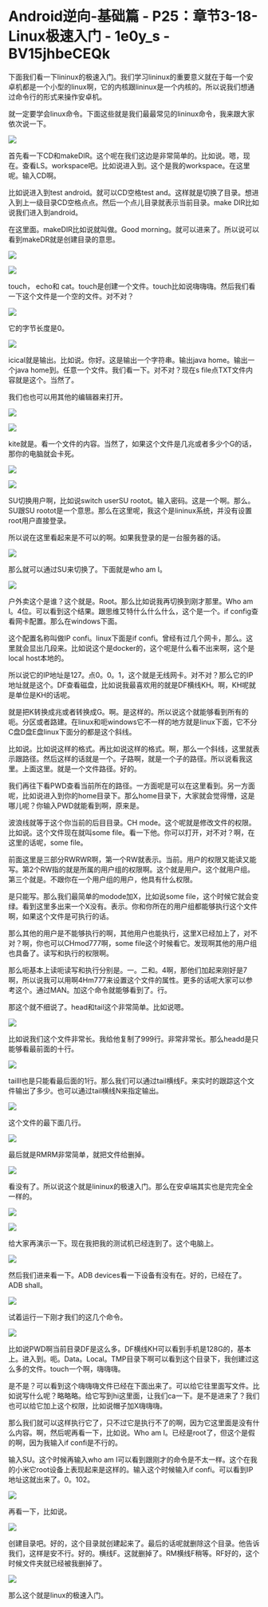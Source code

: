 # Android逆向-基础篇 - P25：章节3-18-Linux极速入门 - 1e0y_s - BV15jhbeCEQk

下面我们看一下lininux的极速入门。我们学习lininux的重要意义就在于每一个安卓机都是一个小型的linux啊，它的内核跟lininux是一个内核的。所以说我们想通过命令行的形式来操作安卓机。

就一定要学会linux命令。下面这些就是我们最最常见的lininux命令，我来跟大家依次说一下。

![](img/72715af52e3757e88252c7b9192692c0_1.png)

首先看一下CD和makeDIR。这个呢在我们这边是非常简单的。比如说。嗯，现在。查看LS。workspace吧。比如说进入到。这个是我的workspace。在这里呢。输入CD啊。

比如说进入到test android。就可以CD空格test and。这样就是切换了目录。想进入到上一级目录CD空格点点。然后一个点儿目录就表示当前目录。make DIR比如说我们进入到android。

在这里面。makeDIR比如说就叫做。Good morning。就可以进来了。所以说可以看到makeDR就是创建目录的意思。



![](img/72715af52e3757e88252c7b9192692c0_3.png)

![](img/72715af52e3757e88252c7b9192692c0_4.png)

touch， echo和 cat。touch是创建一个文件。touch比如说嗨嗨嗨。然后我们看一下这个文件是一个空的文件。对不对？



![](img/72715af52e3757e88252c7b9192692c0_6.png)

它的字节长度是0。

![](img/72715af52e3757e88252c7b9192692c0_8.png)

icical就是输出。比如说。你好。这是输出一个字符串。输出java home。输出一个java home到。任意一个文件。我们看一下。对不对？现在s file点TXT文件内容就是这个。当然了。

我们也也可以用其他的编辑器来打开。

![](img/72715af52e3757e88252c7b9192692c0_10.png)

![](img/72715af52e3757e88252c7b9192692c0_11.png)

kite就是。看一个文件的内容。当然了，如果这个文件是几兆或者多少个G的话，那你的电脑就会卡死。

![](img/72715af52e3757e88252c7b9192692c0_13.png)

![](img/72715af52e3757e88252c7b9192692c0_14.png)

SU切换用户啊，比如说switch userSU rootot。输入密码。这是一个啊。那么。SU跟SU rootot是一个意思。那么在这里呢，我这个是lininux系统，并没有设置root用户直接登录。

所以说在这里看起来是不可以的啊。如果我登录的是一台服务器的话。

![](img/72715af52e3757e88252c7b9192692c0_16.png)

那么就可以通过SU来切换了。下面就是who am I。

![](img/72715af52e3757e88252c7b9192692c0_18.png)

户外卖这个是谁？这个就是。Root。那么比如说我再切换到刚才那里。Who am I。4位。可以看到这个结果。跟思维艾特什么什么什么，这个是一个。if config查看网卡配置。那么在windows下面。

这个配置名称叫做IP confi。linux下面是if confi。曾经有过几个网卡，那么。这里就会显出几段来。比如说这个是docker的，这个呢是什么看不出来啊，这个是local host本地的。

所以说它的IP地址是127。点0。0。1，这个就是无线网卡。对不对？那么它的IP地址就是这个。DF查看磁盘，比如说我最喜欢用的就是DF横线KH。啊，KH呢就是单位是KH的话呢。

就是把K转换成兆或者转换成G。啊。是这样的。所以说这个就能够看到所有的呃。分区或者路建。在linux和呃windows它不一样的地方就是linux下面，它不分C盘D盘E盘linux下面分的都是这个斜线。

比如说。比如说这样的格式。再比如说这样的格式。啊，那么一个斜线，这里就表示跟路径。然后这样的话就是一个。子路啊，就是一个子的路径。所以说看我这里。上面这里。就是一个文件路径。好的。

我们再往下看PWD查看当前所在的路径。一方面呢是可以在这里看到。另一方面呢，比如说进入到你的home目录下。那么home目录下，大家就会觉得懵，这是哪儿呢？你输入PWD就能看到啊，原来是。

波浪线就等于这个你当前的后目目录。CH mode。这个呢就是修改文件的权限。比如说。这个文件现在就叫some file。看一下他。你可以打开，对不对？啊，在这里的话呢，some file。

前面这里是三部分RWRWR啊，第一个RW就表示。当前。用户的权限又能读又能写。第2个RW指的就是所属的用户组的权限啊。这个就是用户。这个就用户组。第三个就是。不跟你在一个用户组的用户，他具有什么权限。

是只能写。那么我们最简单的modode加X，比如说some file，这个时候它就会变绿。看到这里多出来一个X没有。表示。你和你所在的用户组都能够执行这个文件啊，如果这个文件是可执行的话。

那么其他的用户是不能够执行的啊，其他用户也能执行，这里X已经加上了，对不对？啊，你也可以CHmod777啊，some file这个时候看它。发现啊其他的用户组也具备了。读写和执行的权限啊。

那么呃基本上读呃读写和执行分别是。一。二和。4啊，那他们加起来刚好是7啊，所以说我可以用啊4Hm777来设置这个文件的属性。更多的话呢大家可以参考这个。通过MAN。加这个命令就能够看到了。行。

那这个就不细说了。head和tail这个非常简单。比如说嗯。

![](img/72715af52e3757e88252c7b9192692c0_20.png)

比如说我们这个文件非常长。我给他复制了999行。非常非常长。那么headd是只能够看最前面的十行。

![](img/72715af52e3757e88252c7b9192692c0_22.png)

tailll也是只能看最后面的1行。那么我们可以通过tail横线F。来实时的跟踪这个文件输出了多少。也可以通过tail横线N来指定输出。



![](img/72715af52e3757e88252c7b9192692c0_24.png)

这个文件的最下面几行。

![](img/72715af52e3757e88252c7b9192692c0_26.png)

最后就是RMRM非常简单，就把文件给删掉。

![](img/72715af52e3757e88252c7b9192692c0_28.png)

看没有了。所以说这个就是lininux的极速入门。那么在安卓端其实也是完完全全一样的。

![](img/72715af52e3757e88252c7b9192692c0_30.png)

![](img/72715af52e3757e88252c7b9192692c0_31.png)

给大家再演示一下。现在我把我的测试机已经连到了。这个电脑上。

![](img/72715af52e3757e88252c7b9192692c0_33.png)

然后我们进来看一下。ADB devices看一下设备有没有在。好的，已经在了。ADB shall。

![](img/72715af52e3757e88252c7b9192692c0_35.png)

试着运行一下刚才我们的这几个命令。

![](img/72715af52e3757e88252c7b9192692c0_37.png)

比如说PWD啊当前目录DF是这么多。DF横线KH可以看到手机是128G的，基本上。进入到。呃。Data。Local。TMP目录下啊可以看到这个目录下，我创建过这么多的文件。touch一个啊，嗨嗨嗨。

是不是？可以看到这个嗨嗨嗨文件已经在下面出来了。可以给它往里面写文件。比如说写什么呢？略略略。给它写到hi这里面，让我们ca一下。是不是进来了？我们也可以给它加上这个权限，比如说帽子加X嗨嗨嗨。

那么我们就可以这样执行它了，只不过它是执行不了的啊，因为它这里面是没有什么内容。啊，然后呢再看一下，比如说。Who am I。已经是root了，但这个是假的啊，因为我输入if confi是不行的。

输入SU。这个时候再输入who am I可以看到跟刚才的命令是不太一样。这个在我的小米它root设备上表现起来是这样的。输入这个时候输入if confi。可以看到IP地址这就出来了。0。102。



![](img/72715af52e3757e88252c7b9192692c0_39.png)

再看一下，比如说。

![](img/72715af52e3757e88252c7b9192692c0_41.png)

创建目录吧。好的，这个目录就创建起来了。最后的话呢就删除这个目录。他告诉我们，这样是安不行。好的。横线F。这就删掉了。RM横线F稍等。RF好的，这个时候文件夹就已经被我删掉了。



![](img/72715af52e3757e88252c7b9192692c0_43.png)

那么这个就是linux的极速入门。